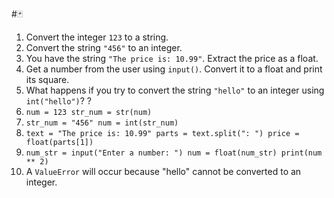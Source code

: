 #🃏
1. Convert the integer `123` to a string.
2. Convert the string `"456"` to an integer.
3. You have the string `"The price is: 10.99"`. Extract the price as a float.
4. Get a number from the user using `input()`. Convert it to a float and print its square.
5. What happens if you try to convert the string `"hello"` to an integer using `int("hello")`?
?
1. `num = 123 str_num = str(num)`
2.  `str_num = "456" num = int(str_num)`
3. `text = "The price is: 10.99" parts = text.split(": ") price = float(parts[1])`
4. `num_str = input("Enter a number: ") num = float(num_str) print(num ** 2)`
5. A `ValueError` will occur because "hello" cannot be converted to an integer.
